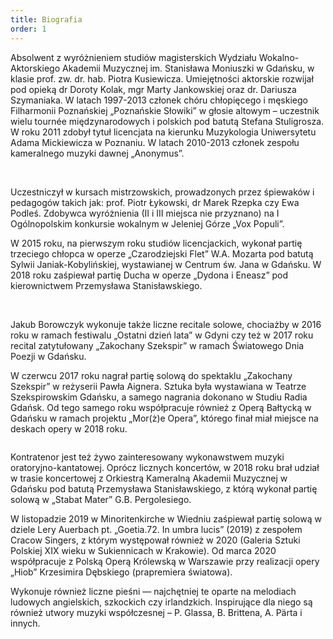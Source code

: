 ```yaml
---
title: Biografia
order: 1
---
```


Absolwent z wyróżnieniem studiów magisterskich Wydziału Wokalno-Aktorskiego
Akademii Muzycznej im. Stanisława Moniuszki w Gdańsku, w klasie prof. zw. dr.
hab. Piotra Kusiewicza. Umiejętności aktorskie rozwijał pod opieką dr Doroty
Kolak, mgr Marty Jankowskiej oraz dr. Dariusza Szymaniaka. W latach 1997-2013
członek chóru chłopięcego i męskiego Filharmonii Poznańskiej „Poznańskie
Słowiki” w głosie altowym – uczestnik wielu tournée międzynarodowych i polskich
pod batutą Stefana Stuligrosza. W roku 2011 zdobył tytuł licencjata na kierunku
Muzykologia Uniwersytetu Adama Mickiewicza w Poznaniu. W latach 2010-2013
członek zespołu kameralnego muzyki dawnej „Anonymus”.

<div class="flex justify-center gap-10">
    <img src="/assets/img/kuba-borowczyk-10.jpg" alt="" class="w-80 md:w-60">
    <img src="/assets/img/kuba-borowczyk-8.jpg" alt="" class="hidden w-60 md:block">
</div>

Uczestniczył w kursach mistrzowskich, prowadzonych przez śpiewaków i pedagogów
takich jak: prof. Piotr Łykowski, dr Marek Rzepka czy Ewa Podleś. Zdobywca
wyróżnienia (II i III miejsca nie przyznano) na I Ogólnopolskim konkursie
wokalnym w Jeleniej Górze „Vox Populi”.

W 2015 roku, na pierwszym roku studiów licencjackich, wykonał partię trzeciego
chłopca w operze „Czarodziejski Flet” W.A. Mozarta pod batutą Sylwii
Janiak-Kobylińskiej, wystawianej w Centrum św. Jana w Gdańsku. W 2018 roku
zaśpiewał partię Ducha w operze „Dydona i Eneasz” pod kierownictwem Przemysława
Stanisławskiego.

<div class="flex justify-center items-end gap-10">
    <img src="/assets/img/kuba-borowczyk-16.jpg" alt="" class="hidden w-48 min-w-0 md:block">
    <img src="/assets/img/kuba-borowczyk-12.jpg" alt="" class="hidden w-56 min-w-0 md:block">
    <img src="/assets/img/kuba-borowczyk-14.jpg" alt="" class="w-80 min-w-0 md:w-64">
</div>

Jakub Borowczyk wykonuje także liczne recitale solowe, chociażby w 2016 roku w
ramach festiwalu „Ostatni dzień lata” w Gdyni czy też w 2017 roku recital
zatytułowany „Zakochany Szekspir” w ramach Światowego Dnia Poezji w Gdańsku.

W czerwcu 2017 roku nagrał partię solową do spektaklu „Zakochany Szekspir” w
reżyserii Pawła Aignera. Sztuka była wystawiana w Teatrze Szekspirowskim
Gdańsku, a samego nagrania dokonano w Studiu Radia Gdańsk. Od tego samego roku
współpracuje również z Operą Bałtycką w Gdańsku w ramach projektu „Mor(ż)e
Opera”, którego finał miał miejsce na deskach opery w 2018 roku.

<img src="/assets/img/kuba-borowczyk-6.jpg" alt="" class="w-96">

Kontratenor jest też żywo zainteresowany wykonawstwem muzyki
oratoryjno-kantatowej. Oprócz licznych koncertów, w 2018 roku brał udział w
trasie koncertowej z Orkiestrą Kameralną Akademii Muzycznej w Gdańsku pod batutą
Przemysława Stanisławskiego, z którą wykonał partię solową w „Stabat Mater” G.B.
Pergolesiego.

W listopadzie 2019 w Minoritenkirche w Wiedniu zaśpiewał partię solową w dziele
Lery Auerbach pt. „Goetia.72. In umbra lucis” (2019) z zespołem Cracow Singers,
z którym występował również w 2020 (Galeria Sztuki Polskiej XIX wieku w
Sukiennicach w Krakowie). Od marca 2020 współpracuje z Polską Operą Królewską w
Warszawie przy realizacji opery „Hiob” Krzesimira Dębskiego (prapremiera
światowa).

Wykonuje również liczne pieśni — najchętniej te oparte na melodiach ludowych
angielskich, szkockich czy irlandzkich. Inspirujące dla niego są również utwory
muzyki współczesnej – P. Glassa, B. Brittena, A. Pärta i innych.
